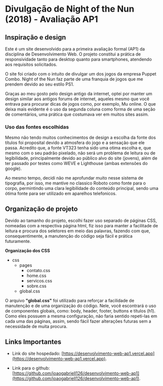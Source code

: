 # Divulgação de Night of the Nun (2018) - Avaliação AP1

## Inspiração e design 

Este é um site desenvolvido para a primeira avaliação formal (AP1) da disciplina de Desenvolvimento Web. O projeto constitui a prática de responsividade tanto para desktop quanto para smartphones, atendendo aos requisitos solicitados.

O site foi criado com o intuito de divulgar um dos jogos da empresa Puppet Combo. Night of the Nun faz parte de uma franquia de jogos que me prendem devido ao seu estilo PS1. 

Graças ao meu gosto pelo design antigo da internet, optei por manter um design similar aos antigos forums de internet, aqueles mesmo que você entrava para procurar dicas de jogos como, por exemplo, Mu online. O que deixa mais evidente é o uso da segunda coluna como forma de uma seção de comentários, uma prática que costumava ver em muitos sites assim.  

### Uso das fontes escolhidas
Mesmo não tendo muitos conhecimentos de design a escolha da fonte dos títulos foi proposital devido a atmosfera do jogo e a sensação que ele passa. Acredito que, a fonte VT323 tenha sido uma otima escolha e, que mesmo com o seu padrão pixelado, não será um problema de leitura ou de legibilidade, principalmente devido ao público alvo do site (jovens), além de ter passado por testes como WEVE e Lighthouse (ambas extensões do google).

Ao mesmo tempo, decidi não me aprofundar muito nesse sistema de tipografia, por isso, me mantive no classico Roboto como fonte para o corpo, permintindo uma clara legibilidade do conteúdo principal, sendo uma ótima fonte para ser utilizado em aparelhos telefonicos.

## Organização de projeto

Devido ao tamanho do projeto, escolhi fazer uso separado de páginas CSS, nomeadas com a respectiva página html, fiz isso para manter a facilitade de leitura e procura dos seletores em meio das palavras, fazendo com que, consequentimente, a manutenção do código seja fácil e prática futuramente.

**Organização dos CSS**

- css
    - pages
        - contato.css
        - home.css
        - servicos.css
        - sobre.css
    - global.css

O arquivo **"global.css"** foi utilizado para reforçar a facilidade de manutenção e de uma organização do código. Nele, você escontrará o uso de componentes globais, como: body, header, footer, buttons e títulos (h1). Como eles possuem a mesma configuração, não faria sentido repeti-las em cada uma das páginas, assim, sendo fácil fazer alterações futuras sem a necessidade de muita procura.

## Links Importantes
- Link do site hospedado: [https://desenvolvimento-web-ap1.vercel.app](https://desenvolvimento-web-ap1.vercel.app).

- Link para o github: [https://github.com/joaogabriell126/desenvolvimento-web-ap1](https://github.com/joaogabriell126/desenvolvimento-web-ap1).